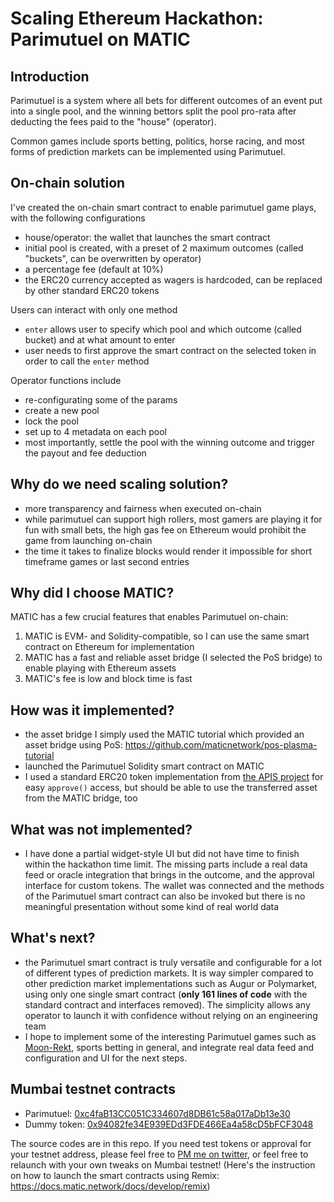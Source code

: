 # Scaling Ethereum Hackathon: Parimutuel on MATIC

## Introduction
Parimutuel is a system where all bets for different outcomes of an event put into a single pool, and the winning bettors split the pool pro-rata after deducting the fees paid to the "house" (operator).

Common games include sports betting, politics, horse racing, and most forms of prediction markets can be implemented using Parimutuel.

## On-chain solution
I've created the on-chain smart contract to enable parimutuel game plays, with the following configurations
- house/operator: the wallet that launches the smart contract
- initial pool is created, with a preset of 2 maximum outcomes (called "buckets", can be overwritten by operator)
- a percentage fee (default at 10%)
- the ERC20 currency accepted as wagers is hardcoded, can be replaced by other standard ERC20 tokens

Users can interact with only one method
- `enter` allows user to specify which pool and which outcome (called bucket) and at what amount to enter
- user needs to first approve the smart contract on the selected token in order to call the `enter` method

Operator functions include
- re-configurating some of the params
- create a new pool
- lock the pool
- set up to 4 metadata on each pool
- most importantly, settle the pool with the winning outcome and trigger the payout and fee deduction

## Why do we need scaling solution?
- more transparency and fairness when executed on-chain
- while parimutuel can support high rollers, most gamers are playing it for fun with small bets, the high gas fee on Ethereum would prohibit the game from launching on-chain
- the time it takes to finalize blocks would render it impossible for short timeframe games or last second entries

## Why did I choose MATIC?
MATIC has a few crucial features that enables Parimutuel on-chain:
1. MATIC is EVM- and Solidity-compatible, so I can use the same smart contract on Ethereum for implementation
2. MATIC has a fast and reliable asset bridge (I selected the PoS bridge) to enable playing with Ethereum assets
3. MATIC's fee is low and block time is fast

## How was it implemented?
- the asset bridge I simply used the MATIC tutorial which provided an asset bridge using PoS: https://github.com/maticnetwork/pos-plasma-tutorial
- launched the Parimutuel Solidity smart contract on MATIC
- I used a standard ERC20 token implementation from [the APIS project](http://docs.theapis.io/) for easy `approve()` access, but should be able to use the transferred asset from the MATIC bridge, too

## What was not implemented?
- I have done a partial widget-style UI but did not have time to finish within the hackathon time limit. The missing parts include a real data feed or oracle integration that brings in the outcome, and the approval interface for custom tokens. The wallet was connected and the methods of the Parimutuel smart contract can also be invoked but there is no meaningful presentation without some kind of real world data

## What's next?
- the Parimutuel smart contract is truly versatile and configurable for a lot of different types of prediction markets. It is way simpler compared to other prediction market implementations such as Augur or Polymarket, using only one single smart contract (**only 161 lines of code** with the standard contract and interfaces removed). The simplicity allows any operator to launch it with confidence without relying on an engineering team
- I hope to implement some of the interesting Parimutuel games such as [Moon-Rekt](https://live.hxro.io/), sports betting in general, and integrate real data feed and configuration and UI for the next steps.

## Mumbai testnet contracts
- Parimutuel: [0xc4faB13CC051C334607d8DB61c58a017aDb13e30](https://explorer-mumbai.maticvigil.com/address/0xc4faB13CC051C334607d8DB61c58a017aDb13e30/transactions)
- Dummy token: [0x94082fe34E939EDd3FDE466Ea4a58cD5bFCF3048](https://explorer-mumbai.maticvigil.com/address/0x94082fe34E939EDd3FDE466Ea4a58cD5bFCF3048/transactions)

The source codes are in this repo. If you need test tokens or approval for your testnet address, please feel free to [PM me on twitter](https://twitter.com/ICscript), or feel free to relaunch with your own tweaks on Mumbai testnet! (Here's the instruction on how to launch the smart contracts using Remix: https://docs.matic.network/docs/develop/remix)
